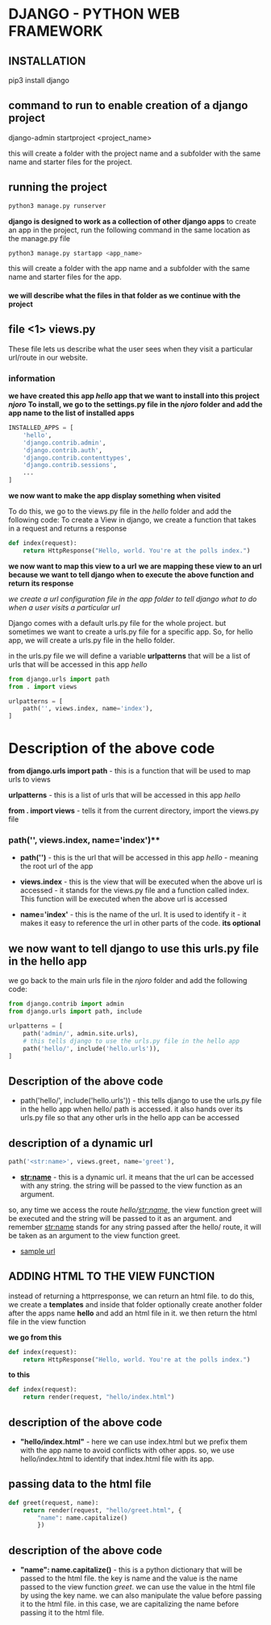 # DJANGO - PYTHON WEB FRAMEWORK
## INSTALLATION
pip3 install django

## command to run to enable creation of a django project
django-admin startproject <project_name>

this will create a folder with the project name and a subfolder with the same name and starter files for the project.

## running the project
```python
python3 manage.py runserver
```

**django is designed to work as a collection of other django apps**
to create an app in the project, run the following command in the same location as the manage.py file
```python
python3 manage.py startapp <app_name>
```
this will create a folder with the app name and a subfolder with the same name and starter files for the app.

#### we will describe what the files in that folder as we continue with the project
## file <1> **views.py**
These file lets us describe what the user sees when they visit a particular url/route in our website.

### information
**we have created this app _hello_ app that we want to install into this project _njoro_**
**To install, we go to the settings.py file in the _njoro_ folder and add the app name to the list of installed apps**
```python
INSTALLED_APPS = [
    'hello',
    'django.contrib.admin',
    'django.contrib.auth',
    'django.contrib.contenttypes',
    'django.contrib.sessions',
    ...
]
```
**we now want to make the app display something when visited**

To do this, we go to the views.py file in the _hello_ folder and add the following code:
To create a View in django, we create a function that takes in a request and returns a response
```python
def index(request):
    return HttpResponse("Hello, world. You're at the polls index.")
```
**we now want to map this view to a url**
**we are mapping these view to an url because we want to tell django when to execute the above function and return its response**

_we create a url configuration file in the app folder to tell django what to do when a user visits a particular url_

Django comes with a default urls.py file for the whole project. but sometimes we want to create a urls.py file for a specific app. So, for hello app, we will create a urls.py file in the hello folder.

in the urls.py file we will define a variable **urlpatterns** that will be a list of urls that will be accessed in this app _hello_
```python
from django.urls import path
from . import views

urlpatterns = [
    path('', views.index, name='index'),
]
```
# Description of the above code
**from django.urls import path** - this is a function that will be used to map urls to views

**urlpatterns** - this is a list of urls that will be accessed in this app _hello_

**from . import views** - tells it from the current directory, import the views.py file

### path('', views.index, name='index')**
- **path('')** - this is the url that will be accessed in this app _hello_ - meaning the root url of the app

- **views.index** - this is the view that will be executed when the above url is accessed - it stands for the views.py file and a function called index. This function will be executed when the above url is accessed

- **name='index'** - this is the name of the url. It is used to identify it - it makes it easy to reference the url in other parts of the code. **its optional**

## **we now want to tell django to use this urls.py file in the hello app**
we go back to the main urls file in the _njoro_ folder and add the following code:
```python
from django.contrib import admin
from django.urls import path, include

urlpatterns = [
    path('admin/', admin.site.urls),
    # this tells django to use the urls.py file in the hello app
    path('hello/', include('hello.urls')),
]
```

## Description of the above code
- path('hello/', include('hello.urls')) - this tells django to use the urls.py file in the hello app when hello/ path is accessed. it also hands over its urls.py file so that any other urls in the hello app can be accessed

## description of a dynamic url
```python
path('<str:name>', views.greet, name='greet'),
```
- **<str:name>** - this is a dynamic url. it means that the url can be accessed with any string. the string will be passed to the view function as an argument.

so, any time we access the route _hello/<str:name>_, the view function greet will be executed and the string will be passed to it as an argument. and remember <str:name> stands for any string passed after the hello/ route, it will be taken as an argument to the view function greet.
- [sample url](http://127.0.0.1:8000/hello/kikie)

## ADDING HTML TO THE VIEW FUNCTION
instead of returning a httprresponse, we can return an html file. to do this, we create a **templates** and inside that folder optionally create another folder after the apps name **hello** and add an html file in it. we then return the html file in the view function

**we go from this**
```python
def index(request):
    return HttpResponse("Hello, world. You're at the polls index.")
```
**to this**
```python
def index(request):
    return render(request, "hello/index.html")
```

## description of the above code
- **"hello/index.html"** - here we can use index.html but we prefix them with the app name to avoid conflicts with other apps. so, we use hello/index.html to identify that index.html file with its app.

## passing data to the html file
```python
def greet(request, name):
    return render(request, "hello/greet.html", {
        "name": name.capitalize()
        })
```
## description of the above code
- **"name": name.capitalize()** - this is a python dictionary that will be passed to the html file. the key is name and the value is the name passed to the view function _greet_. we can use the value in the html file by using the key name. we can also manipulate the value before passing it to the html file. in this case, we are capitalizing the name before passing it to the html file.
